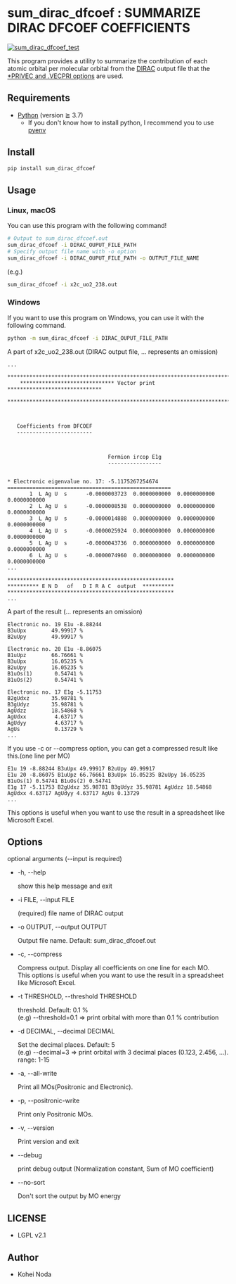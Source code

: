 # sum_dirac_dfcoef : SUMMARIZE DIRAC DFCOEF COEFFICIENTS

[![sum_dirac_dfcoef_test](https://github.com/kohei-noda-qcrg/sum_dirac_dfcoef/actions/workflows/test.yml/badge.svg)](https://github.com/kohei-noda-qcrg/sum_dirac_dfcoef/actions/workflows/test.yml)

This program provides a utility to summarize the contribution of each atomic orbital per molecular orbital from the [DIRAC](http://diracprogram.org/doku.php) output file that the [*PRIVEC and .VECPRI options](http://www.diracprogram.org/doc/release-22/manual/analyze/privec.html) are used.

## Requirements

- [Python](https://python.org) (version ≧ 3.7)
  - If you don't know how to install python, I recommend you to use [pyenv](https://github.com/pyenv/pyenv)

## Install

```sh
pip install sum_dirac_dfcoef
```

## Usage

### Linux, macOS

You can use this program with the following command!

```sh
# Output to sum_dirac_dfcoef.out
sum_dirac_dfcoef -i DIRAC_OUPUT_FILE_PATH
# Specify output file name with -o option
sum_dirac_dfcoef -i DIRAC_OUPUT_FILE_PATH -o OUTPUT_FILE_NAME
```

(e.g.)

```sh
sum_dirac_dfcoef -i x2c_uo2_238.out
```

### Windows

If you want to use this program on Windows, you can use it with the following command.

```sh
python -m sum_dirac_dfcoef -i DIRAC_OUPUT_FILE_PATH
```

A part of x2c_uo2_238.out (DIRAC output file, ... represents an omission)

```out
...
    **************************************************************************
    ****************************** Vector print ******************************
    **************************************************************************



   Coefficients from DFCOEF
   ------------------------



                                Fermion ircop E1g
                                -----------------


* Electronic eigenvalue no. 17: -5.1175267254674
====================================================
       1  L Ag U  s      -0.0000003723  0.0000000000  0.0000000000  0.0000000000
       2  L Ag U  s      -0.0000008538  0.0000000000  0.0000000000  0.0000000000
       3  L Ag U  s      -0.0000014888  0.0000000000  0.0000000000  0.0000000000
       4  L Ag U  s      -0.0000025924  0.0000000000  0.0000000000  0.0000000000
       5  L Ag U  s      -0.0000043736  0.0000000000  0.0000000000  0.0000000000
       6  L Ag U  s      -0.0000074960  0.0000000000  0.0000000000  0.0000000000
...

*****************************************************
********** E N D   of   D I R A C  output  **********
*****************************************************
...
```

A part of the result (... represents an omission)

```out
Electronic no. 19 E1u -8.88244
B3uUpx        49.99917 %
B2uUpy        49.99917 %

Electronic no. 20 E1u -8.86075
B1uUpz        66.76661 %
B3uUpx        16.05235 %
B2uUpy        16.05235 %
B1uOs(1)       0.54741 %
B1uOs(2)       0.54741 %

Electronic no. 17 E1g -5.11753
B2gUdxz       35.98781 %
B3gUdyz       35.98781 %
AgUdzz        18.54868 %
AgUdxx         4.63717 %
AgUdyy         4.63717 %
AgUs           0.13729 %
...
```

If you use -c or --compress option, you can get a compressed result like this.(one line per MO)

```out
E1u 19 -8.88244 B3uUpx 49.99917 B2uUpy 49.99917
E1u 20 -8.86075 B1uUpz 66.76661 B3uUpx 16.05235 B2uUpy 16.05235 B1uOs(1) 0.54741 B1uOs(2) 0.54741
E1g 17 -5.11753 B2gUdxz 35.98781 B3gUdyz 35.98781 AgUdzz 18.54868 AgUdxx 4.63717 AgUdyy 4.63717 AgUs 0.13729
...
```

This options is useful when you want to use the result in a spreadsheet like Microsoft Excel.

## Options

optional arguments (--input is required)

- -h, --help

  show this help message and exit

- -i FILE, --input FILE

  (required) file name of DIRAC output

- -o OUTPUT, --output OUTPUT

  Output file name. Default: sum_dirac_dfcoef.out

- -c, --compress

  Compress output. Display all coefficients on one line for each MO.  
  This options is useful when you want to use the result in a spreadsheet like Microsoft Excel.

- -t THRESHOLD, --threshold THRESHOLD

  threshold. Default: 0.1 %  
  (e.g) --threshold=0.1 => print orbital with more than 0.1 % contribution

- -d DECIMAL, --decimal DECIMAL

  Set the decimal places. Default: 5  
  (e.g) --decimal=3 => print orbital with 3 decimal places (0.123, 2.456, ...). range: 1-15

- -a, --all-write

  Print all MOs(Positronic and Electronic).

- -p, --positronic-write

  Print only Positronic MOs.

- -v, --version

  Print version and exit

- --debug

  print debug output (Normalization constant, Sum of MO coefficient)

- --no-sort

  Don't sort the output by MO energy

## LICENSE

- LGPL v2.1

## Author

- Kohei Noda
